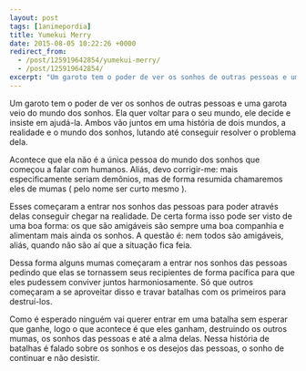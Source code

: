```yaml
---
layout: post
tags: [1animepordia]
title: Yumekui Merry
date: 2015-08-05 10:22:26 +0000
redirect_from:
  - /post/125919642854/yumekui-merry/
  - /post/125919642854/
excerpt: "Um garoto tem o poder de ver os sonhos de outras pessoas e uma garota veio do mundo dos sonhos. Ela quer voltar para o seu mundo, ele decide e insiste em ajudá-la. Ambos vão juntos em uma história de dois mundos, a realidade e o mundo dos sonhos, lutando até conseguir resolver o problema dela."
---
```


Um garoto tem o poder de ver os sonhos de outras pessoas e uma garota
veio do mundo dos sonhos. Ela quer voltar para o seu mundo, ele decide e
insiste em ajudá-la. Ambos vão juntos em uma história de dois mundos, a
realidade e o mundo dos sonhos, lutando até conseguir resolver o
problema dela.

Acontece que ela não é a única pessoa do mundo dos sonhos que começou a
falar com humanos. Aliás, devo corrigir-me: mais especificamente seriam
demônios, mas de forma resumida chamaremos eles de mumas ( pelo nome ser
curto mesmo ).

Esses começaram a entrar nos sonhos das pessoas para poder através delas
conseguir chegar na realidade. De certa forma isso pode ser visto de uma
boa forma: os que são amigáveis são sempre uma boa companhia e alimentam
mais ainda os sonhos. A questão é: nem todos são amigáveis, aliás,
quando não são aí que a situação fica feia.

Dessa forma alguns mumas começaram a entrar nos sonhos das pessoas
pedindo que elas se tornassem seus recipientes de forma pacífica para
que eles pudessem conviver juntos harmoniosamente. Só que outros
começaram a se aproveitar disso e travar batalhas com os primeiros para
destruí-los.

Como é esperado ninguém vai querer entrar em uma batalha sem esperar que
ganhe, logo o que acontece é que eles ganham, destruindo os outros
mumas, os sonhos das pessoas e até a alma delas. Nessa história de
batalhas é falado sobre os sonhos e os desejos das pessoas, o sonho de
continuar e não desistir.



